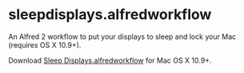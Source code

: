 sleepdisplays.alfredworkflow
============================

An Alfred 2 workflow to put your displays to sleep and lock your Mac (requires OS X 10.9+).

Download [Sleep Displays.alfredworkflow](https://github.com/amanaplan/sleepdisplays.alfredworkflow/releases/download/v1.0/sleepdisplays.alfredworkflow) for Mac OS X 10.9+.
